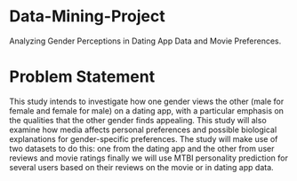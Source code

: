 # Data-Mining-Project
Analyzing Gender Perceptions in Dating App Data and Movie Preferences.

# Problem Statement
This study intends to investigate how one gender views the other
(male for female and female for male) on a dating app, with a particular emphasis on the
qualities that the other gender finds appealing. This study will also examine how media
affects personal preferences and possible biological explanations for gender-specific
preferences. The study will make use of two datasets to do this: one from the dating app and
the other from user reviews and movie ratings finally we will use MTBI personality prediction
for several users based on their reviews on the movie or in dating app data.

